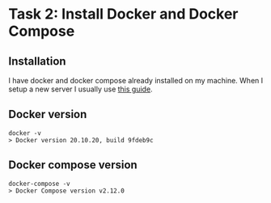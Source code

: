 # Task 2: Install Docker and Docker Compose

## Installation
I have docker and docker compose already installed on my machine. When I setup a new server I usually use [this guide](https://docs.docker.com/engine/install/ubuntu/#install-using-the-repository).

## Docker version
```
docker -v
> Docker version 20.10.20, build 9fdeb9c
```

## Docker compose version
```
docker-compose -v
> Docker Compose version v2.12.0
```
